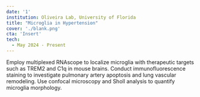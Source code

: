 ```yaml
---
date: '1'
institution: Oliveira Lab, University of Florida
title: "Microglia in Hypertension"
cover: './blank.png'
cta: 'Insert'
tech:
  - May 2024 - Present
---
```


Employ multiplexed RNAscope to localize microglia with therapeutic targets such as TREM2 and C1q in mouse brains. Conduct immunofluorescence staining to investigate pulmonary artery apoptosis and lung vascular remodeling. Use confocal microscopy and Sholl analysis to quantify microglia morphology.